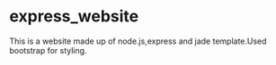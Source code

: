 # express_website

This is a website made up of node.js,express and jade template.Used bootstrap for styling.

